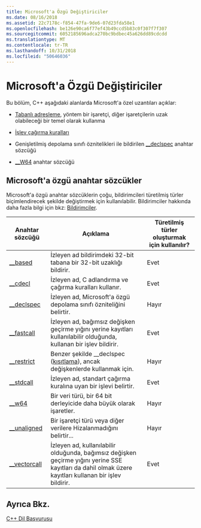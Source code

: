```yaml
---
title: Microsoft'a Özgü Değiştiriciler
ms.date: 08/16/2018
ms.assetid: 22c7178c-f854-47fa-9de6-07d23fda58e1
ms.openlocfilehash: be126e90ca6f77ef43b49ccd5b83c0f307f7f307
ms.sourcegitcommit: 6052185696adca270bc9bdbec45a626dd89cdcdd
ms.translationtype: MT
ms.contentlocale: tr-TR
ms.lasthandoff: 10/31/2018
ms.locfileid: "50646036"
---
```

# <a name="microsoft-specific-modifiers"></a>Microsoft'a Özgü Değiştiriciler

Bu bölüm, C++ aşağıdaki alanlarda Microsoft'a özel uzantıları açıklar:

- [Tabanlı adresleme](based-addressing.md), yöntem bir işaretçi, diğer işaretçilerin uzak olabileceği bir temel olarak kullanma

- [İşlev çağırma kuralları](calling-conventions.md)

- Genişletilmiş depolama sınıfı öznitelikleri ile bildirilen [__declspec](declspec.md) anahtar sözcüğü

- [__W64](w64.md) anahtar sözcüğü

## <a name="microsoft-specific-keywords"></a>Microsoft'a özgü anahtar sözcükler

Microsoft'a özgü anahtar sözcüklerin çoğu, bildirimcileri türetilmiş türler biçimlendirecek şekilde değiştirmek için kullanılabilir. Bildirimciler hakkında daha fazla bilgi için bkz: [Bildirimciler](overview-of-declarators.md).

|Anahtar sözcüğü|Açıklama|Türetilmiş türler oluşturmak için kullanılır?|
|-------------|-------------|---------------------------------|
|[__based](based-grammar.md)|İzleyen ad bildirimdeki 32-bit tabana bir 32-bit uzaklığı bildirir.|Evet|
|[__cdecl](cdecl.md)|İzleyen ad, C adlandırma ve çağırma kuralları kullanır.|Evet|
|[__declspec](declspec.md)|İzleyen ad, Microsoft'a özgü depolama sınıfı özniteliğini belirtir.|Hayır|
|[__fastcall](fastcall.md)|İzleyen ad, bağımsız değişken geçirme yığını yerine kayıtları kullanılabilir olduğunda, kullanan bir işlev bildirir.|Evet|
|[__restrict](extension-restrict.md)|Benzer şekilde __declspec ([kısıtlama](restrict.md)), ancak değişkenlerde kullanmak için.|Hayır|
|[__stdcall](stdcall.md)|İzleyen ad, standart çağırma kuralına uyan bir işlevi belirtir.|Evet|
|[__w64](w64.md)|Bir veri türü, bir 64 bit derleyicide daha büyük olarak işaretler.|Hayır|
|[__unaligned](unaligned.md)|Bir işaretçi türü veya diğer verilere Hizalanmadığını belirtir...|Hayır|
|[__vectorcall](vectorcall.md)|İzleyen ad, kullanılabilir olduğunda, bağımsız değişken geçirme yığını yerine SSE kayıtları da dahil olmak üzere kayıtları kullanan bir işlev bildirir.|Evet|

## <a name="see-also"></a>Ayrıca Bkz.

[C++ Dil Başvurusu](cpp-language-reference.md)